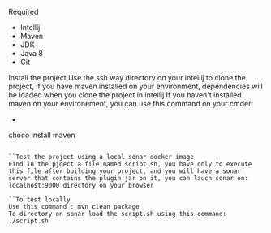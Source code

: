
Required 
- Intellij
- Maven
- JDK
- Java 8 
- Git

Install the project 
Use the ssh way directory on your intellij to clone the project, if you have maven installed on your environment, dependencies will be loaded when you clone the project in intellij
If you haven't installed maven on your environement, you can use this command on your cmder:
- ```sh
choco install maven
```

``Test the project using a local sonar docker image
Find in the pjoect a file named script.sh, you have only to execute this file after building your project, and you will have a sonar server that contains the plugin jar on it, you can lauch sonar on: localhost:9000 directory on your browser

``To test locally
Use this command : mvn clean package
To directory on sonar load the script.sh using this command: ./script.sh
